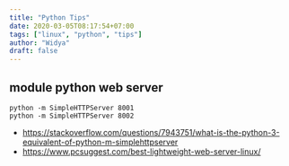 ```yaml
---
title: "Python Tips"
date: 2020-03-05T08:17:54+07:00
tags: ["linux", "python", "tips"]
author: "Widya"
draft: false
---
```


## module python web server
```
python -m SimpleHTTPServer 8001
python -m SimpleHTTPServer 8002
```

* https://stackoverflow.com/questions/7943751/what-is-the-python-3-equivalent-of-python-m-simplehttpserver
* https://www.pcsuggest.com/best-lightweight-web-server-linux/
